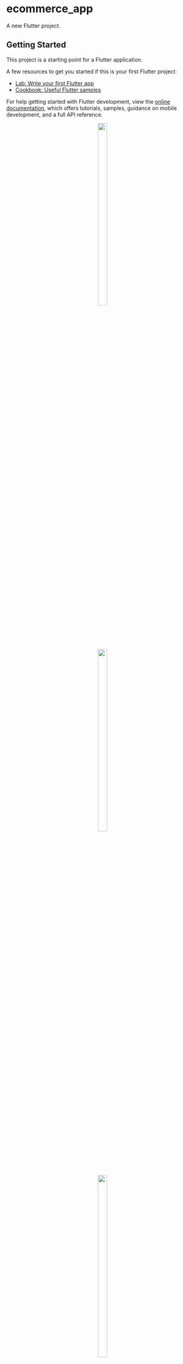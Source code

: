 # ecommerce_app

A new Flutter project.

## Getting Started

This project is a starting point for a Flutter application.

A few resources to get you started if this is your first Flutter project:

- [Lab: Write your first Flutter app](https://docs.flutter.dev/get-started/codelab)
- [Cookbook: Useful Flutter samples](https://docs.flutter.dev/cookbook)

For help getting started with Flutter development, view the
[online documentation](https://docs.flutter.dev/), which offers tutorials,
samples, guidance on mobile development, and a full API reference.

<p align="center">
<img src="https://github.com/Yash-978/ecommerce_app/assets/147479013/0e2d50be-3c70-4489-8e9f-353aaa9717ad" width=22% height=35%>
</p>

<p align="center">
<img src="https://github.com/Yash-978/ecommerce_app/assets/147479013/16f6f9e5-6a96-41d1-bf68-700e0d2a4600" width=22% height=35%>
</p>

<p align="center">
<img src="https://github.com/Yash-978/ecommerce_app/assets/147479013/85976192-0698-40bd-a61c-79b27a92b008" width=22% height=35%>
</p>

<p align="center">
<img src="https://github.com/Yash-978/ecommerce_app/assets/147479013/76dc7b76-0b8e-4998-b797-8ab884f03a9a" width=22% height=35%>
</p>

align="center">
<img src="https://github.com/Yash-978/ecommerce_app/assets/147479013/060ab224-59c9-44c3-b41d-e157677950a0<p" width=22% height=35%>
</p>

